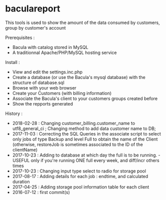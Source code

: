 # baculareport
This tools is used to show the amount of the data consumed by customers, group by customer's account

Prerequisites :
- Bacula with catalog stored in MySQL
- A traditionnal Apache/PHP/MySQL hosting service

Install :
- View and edit the settings.inc.php
- Create a database (or use the Bacula's mysql database) with the structure of database.sql
- Browse with your web browser
- Create your Customers (with billing information)
- Associate the Bacula's client to your customers groups created before
- Show the repports generated

History :
- 2018-02-28 : Changing customer\_billing.customer\_name to utf8\_general\_ci ; Changing method to add data customer name to DB;
- 2017-11-03 : Correcting the SQL Queries in the associate script to select only jobs of type Backup and level Full to obtain the name of the Client (otherwise, restoreJob is sometimes associated to the ID of the clientName)
- 2017-10-23 : Adding to database at which day the full is to be running. - USEFUL only if you're running ONE full every week, and diff/incr others times
- 2017-10-23 : Changing input type select to radio for storage pool
- 2017-08-17 : Adding details for each job : endtime, and calculated duration
- 2017-04-25 : Adding storage pool information table for each client
- 2016-07-12 : first commit(s)
